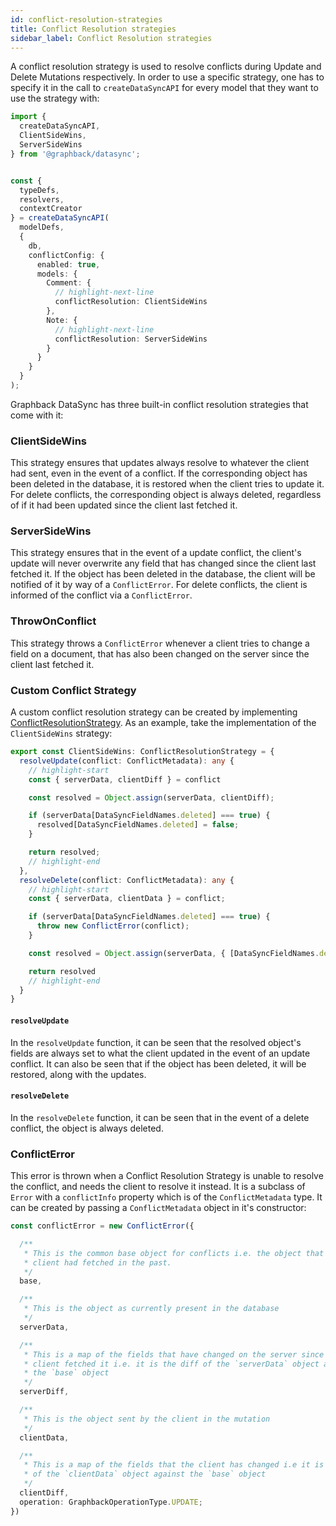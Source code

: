 ```yaml
---
id: conflict-resolution-strategies
title: Conflict Resolution strategies
sidebar_label: Conflict Resolution strategies
---
```


A conflict resolution strategy is used to resolve conflicts during Update and Delete Mutations respectively. In order to use a specific strategy, one has to specify it in the call to `createDataSyncAPI` for every model that they want to use the strategy with:
```typescript
import {
  createDataSyncAPI,
  ClientSideWins,
  ServerSideWins
} from '@graphback/datasync';


const {
  typeDefs,
  resolvers,
  contextCreator
} = createDataSyncAPI(
  modelDefs, 
  { 
    db,
    conflictConfig: {
      enabled: true,
      models: {
        Comment: {
          // highlight-next-line
          conflictResolution: ClientSideWins
        },
        Note: {
          // highlight-next-line
          conflictResolution: ServerSideWins
        }
      }
    }
  }
);
```
Graphback DataSync has three built-in conflict resolution strategies that come with it:

### ClientSideWins

This strategy ensures that updates always resolve to whatever the client had sent, even in the event of a conflict. If the corresponding object has been deleted in the database, it is restored when the client tries to update it. For delete conflicts, the corresponding object is always deleted, regardless of if it had been updated since the client last fetched it.


### ServerSideWins

This strategy ensures that in the event of a update conflict, the client's update will never overwrite any field that has changed since the client last fetched it. If the object has been deleted in the database, the client will be notified of it by way of a `ConflictError`. For delete conflicts, the client is informed of the conflict via a `ConflictError`.


### ThrowOnConflict

This strategy throws a `ConflictError` whenever a client tries to change a field on a document, that has also been changed on the server since the client last fetched it.


### Custom Conflict Strategy

A custom conflict resolution strategy can be created by implementing [ConflictResolutionStrategy](../api/graphback-datasync/interfaces/_util_.conflictresolutionstrategy.md). As an example, take the implementation of the `ClientSideWins` strategy:

```typescript
export const ClientSideWins: ConflictResolutionStrategy = {
  resolveUpdate(conflict: ConflictMetadata): any {
    // highlight-start
    const { serverData, clientDiff } = conflict

    const resolved = Object.assign(serverData, clientDiff);

    if (serverData[DataSyncFieldNames.deleted] === true) {
      resolved[DataSyncFieldNames.deleted] = false;
    }

    return resolved;
    // highlight-end
  },
  resolveDelete(conflict: ConflictMetadata): any {
    // highlight-start
    const { serverData, clientData } = conflict;

    if (serverData[DataSyncFieldNames.deleted] === true) {
      throw new ConflictError(conflict);
    }

    const resolved = Object.assign(serverData, { [DataSyncFieldNames.deleted]: true });

    return resolved
    // highlight-end
  }
}
```

#### `resolveUpdate`

In the `resolveUpdate` function, it can be seen that the resolved object's fields are always set to what the client updated in the event of an update conflict. It can also be seen that if the object has been deleted, it will be restored, along with the updates.


#### `resolveDelete`

In the `resolveDelete` function, it can be seen that in the event of a delete conflict, the object is always deleted.

### ConflictError

This error is thrown when a Conflict Resolution Strategy is unable to resolve the conflict, and needs the client to resolve it instead. It is a subclass of `Error` with a `conflictInfo` property which is of the `ConflictMetadata` type. It can be created by passing a `ConflictMetadata` object in it's constructor:
```typescript
const conflictError = new ConflictError({

  /**
   * This is the common base object for conflicts i.e. the object that the 
   * client had fetched in the past.
   */
  base,

  /**
   * This is the object as currently present in the database 
   */
  serverData,

  /**
   * This is a map of the fields that have changed on the server since the
   * client fetched it i.e. it is the diff of the `serverData` object against
   * the `base` object
   */
  serverDiff,

  /**
   * This is the object sent by the client in the mutation
   */
  clientData,

  /**
   * This is a map of the fields that the client has changed i.e it is the diff
   * of the `clientData` object against the `base` object
   */
  clientDiff,
  operation: GraphbackOperationType.UPDATE;
})
```
